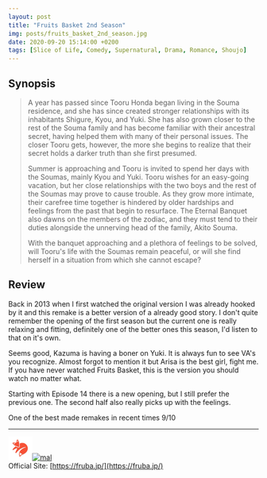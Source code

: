 ```yaml
---
layout: post
title: "Fruits Basket 2nd Season"
img: posts/fruits_basket_2nd_season.jpg 
date: 2020-09-20 15:14:00 +0200
tags: [Slice of Life, Comedy, Supernatural, Drama, Romance, Shoujo]
---
```


## Synopsis
>A year has passed since Tooru Honda began living in the Souma residence, and she has since created stronger relationships with its inhabitants Shigure, Kyou, and Yuki. She has also grown closer to the rest of the Souma family and has become familiar with their ancestral secret, having helped them with many of their personal issues. The closer Tooru gets, however, the more she begins to realize that their secret holds a darker truth than she first presumed.
>
>Summer is approaching and Tooru is invited to spend her days with the Soumas, mainly Kyou and Yuki. Tooru wishes for an easy-going vacation, but her close relationships with the two boys and the rest of the Soumas may prove to cause trouble. As they grow more intimate, their carefree time together is hindered by older hardships and feelings from the past that begin to resurface. The Eternal Banquet also dawns on the members of the zodiac, and they must tend to their duties alongside the unnerving head of the family, Akito Souma.
>
>With the banquet approaching and a plethora of feelings to be solved, will Tooru's life with the Soumas remain peaceful, or will she find herself in a situation from which she cannot escape?

## Review
Back in 2013 when I first watched the original version I was already hooked by it and this remake is a better version of a already good story. I don't quite remember the opening of the first season but the current one is really relaxing and fitting, definitely one of the better ones this season, I'd listen to that on it's own.

Seems good, Kazuma is having a boner on Yuki. It is always fun to see VA's you recognize. Almost forgot to mention it but Arisa is the best girl, fight me. If you have never watched Fruits Basket, this is the version you should watch no matter what.

Starting with Episode 14 there is a new opening, but I still prefer the previous one. The second half also really picks up with the feelings.
   
One of the best made remakes in recent times 9/10

---

[![kitsu](..\assets\img\kitsu.png)](https://kitsu.io/anime/fruits-basket-2nd-season)[![mal](..\assets\img\mal.ico)](https://myanimelist.net/anime/40417/Fruits_Basket_2nd_Season)  
Official Site: [https://fruba.jp/](https://fruba.jp/)